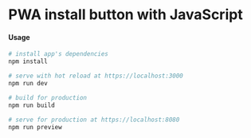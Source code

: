 # PWA install button with JavaScript

#### Usage

``` bash
# install app's dependencies
npm install

# serve with hot reload at https://localhost:3000
npm run dev

# build for production
npm run build

# serve for production at https://localhost:8080
npm run preview
```
